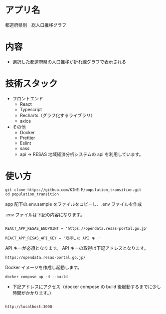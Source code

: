 # アプリ名

都道府県別　総人口推移グラフ

# 内容

- 選択した都道府県の人口推移が折れ線グラフで表示される

# 技術スタック

- フロントエンド
  - React
  - Typescript
  - Recharts（グラフ化するライブラリ）
  - axios
- その他
  - Docker
  - Prettier
  - Eslint
  - sass
  - api → RESAS 地域経済分析システムの api を利用しています。

# 使い方

```
git clone https://github.com/KINE-M/population_transition.git
cd population_transition
```

app 配下の.env.sample をファイルをコピーし、.env ファイルを作成

.env ファイルは下記の内容になります。

```

REACT_APP_RESAS_ENDPOINT = 'https://opendata.resas-portal.go.jp'

REACT_APP_RESAS_API_KEY = '取得した API キー'

```

API キーが必須となります。
API キーの取得は下記アドレスとなります。

```
https://opendata.resas-portal.go.jp/
```

Docker イメージを作成し起動します。

```
docker compose up -d --build
```

- 下記アドレスにアクセス（docker compose の build 後起動するまでに少し時間がかかります。）

```

http://localhost:3000

```
